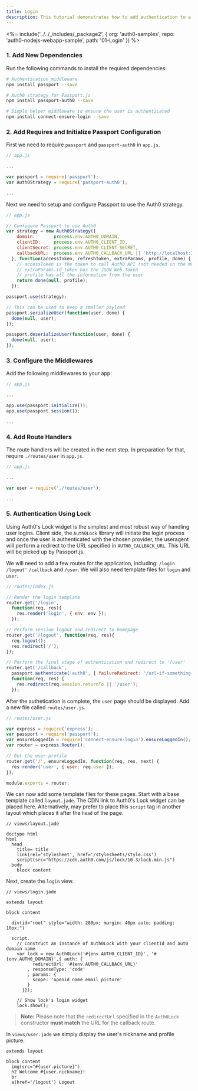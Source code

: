 ```yaml
---
title: Login
description: This tutorial demonstrates how to add authentication to a Node.js and Express web app
---
```


<%= include('../../_includes/_package2', {
  org: 'auth0-samples',
  repo: 'auth0-nodejs-webapp-sample',
  path: '01-Login'
}) %>

### 1. Add New Dependencies

Run the following commands to install the required dependencies:

```bash
# Authentication middleware
npm install passport --save

# Auth0 strategy for Passport.js
npm install passport-auth0 --save

# Simple helper middleware to ensure the user is authenticated
npm install connect-ensure-login --save
```

### 2. Add Requires and Initialize Passport Configuration

First we need to require `passport` and `passport-auth0` in `app.js`.

```js
// app.js

...

var passport = require('passport');
var Auth0Strategy = require('passport-auth0');

...
```

Next we need to setup and configure Passport to use the Auth0 strategy.

```js
// app.js

// Configure Passport to use Auth0
var strategy = new Auth0Strategy({
    domain:       process.env.AUTH0_DOMAIN,
    clientID:     process.env.AUTH0_CLIENT_ID,
    clientSecret: process.env.AUTH0_CLIENT_SECRET,
    callbackURL:  process.env.AUTH0_CALLBACK_URL || 'http://localhost:3000/callback'
  }, function(accessToken, refreshToken, extraParams, profile, done) {
    // accessToken is the token to call Auth0 API (not needed in the most cases)
    // extraParams.id_token has the JSON Web Token
    // profile has all the information from the user
    return done(null, profile);
  });

passport.use(strategy);

// This can be used to keep a smaller payload
passport.serializeUser(function(user, done) {
  done(null, user);
});

passport.deserializeUser(function(user, done) {
  done(null, user);
});
```

### 3. Configure the Middlewares

Add the following middlewares to your app:

```js
// app.js

...

app.use(passport.initialize());
app.use(passport.session());

...
```

### 4. Add Route Handlers

The route handlers will be created in the next step. In preparation for that, require `./routes/user` in `app.js`.

```js
// app.js

...

var user = require('./routes/user');

...
```

### 5. Authentication Using Lock

Using Auth0's Lock widget is the simplest and most robust way of handling user logins. Client side, the `Auth0Lock` library will initiate the login process and once the user is authenticated with the chosen provider, the useragent will perform a redirect to the URL specified in `AUTH0_CALLBACK_URL`. This URL will be picked up by Passport.js.

We will need to add a few routes for the application, including: `/login` `/logout'` `/callback` and `/user`. We will also need template files for `login` and `user`.

```js
// routes/index.js

// Render the login template
router.get('/login',
  function(req, res){
    res.render('login', { env: env });
  });

// Perform session logout and redirect to homepage
router.get('/logout', function(req, res){
  req.logout();
  res.redirect('/');
});

// Perform the final stage of authentication and redirect to '/user'
router.get('/callback',
  passport.authenticate('auth0', { failureRedirect: '/url-if-something-fails' }),
  function(req, res) {
    res.redirect(req.session.returnTo || '/user');
  });
```

After the authetication is complete, the `user` page should be displayed. Add a new file called `routes/user.js`.

```js
// routes/user.js

var express = require('express');
var passport = require('passport');
var ensureLoggedIn = require('connect-ensure-login').ensureLoggedIn();
var router = express.Router();

// Get the user profile
router.get('/', ensureLoggedIn, function(req, res, next) {
  res.render('user', { user: req.user });
});

module.exports = router;
```

We can now add some template files for these pages. Start with a base template called `layout.jade`. The CDN link to Auth0's Lock widget can be placed here. Alternatively, may prefer to place this `script` tag in another layout which places it after the `head` of the page.

```jade
// views/layout.jade

doctype html
html
  head
    title= title
    link(rel='stylesheet', href='/stylesheets/style.css')
    script(src="https://cdn.auth0.com/js/lock/10.3/lock.min.js")
  body
    block content
```

Next, create the `login` view.

```jade
// views/login.jade

extends layout

block content

  div(id="root" style="width: 280px; margin: 40px auto; padding: 10px;")

  script.
    // Construct an instance of Auth0Lock with your clientId and aut0 domain name
    var lock = new Auth0Lock('#{env.AUTH0_CLIENT_ID}', '#{env.AUTH0_DOMAIN}',{ auth: {
          redirectUrl: '#{env.AUTH0_CALLBACK_URL}'
        , responseType: 'code'
        , params: {
          scope: 'openid name email picture'
        }
      }});

    // Show lock's login widget
    lock.show();
```

> **Note:** Please note that the `redirectUrl` specified in the `Auth0Lock` constructor **must match** the URL for the callback route.

In `views/user.jade` we simply display the user's nickname and profile picture.

```jade
extends layout

block content
  img(src="#{user.picture}")
  h2 Welcome #{user.nickname}!
  br
  a(href='/logout') Logout
```
